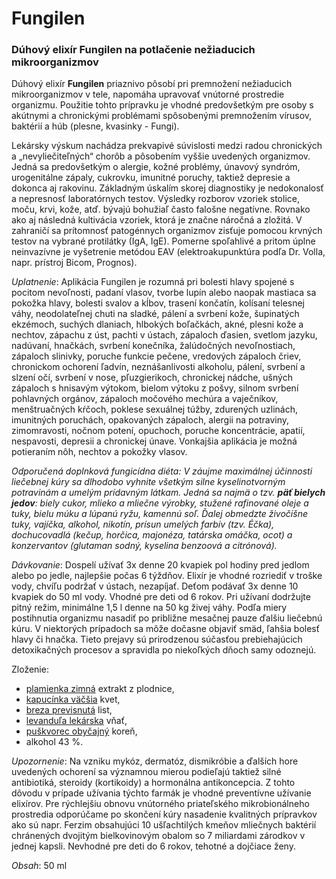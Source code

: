 Fungilen
========

### Dúhový elixír Fungilen na potlačenie nežiaducich mikroorganizmov

Dúhový elixír **Fungilen** priaznivo pôsobí pri premnožení nežiaducich
mikroorganizmov v tele, napomáha upravovať vnútorné prostredie organizmu.
Použitie tohto prípravku je vhodné predovšetkým pre osoby s akútnymi a
chronickými problémami spôsobenými premnožením vírusov, baktérií a húb (plesne,
kvasinky - Fungi).

Lekársky výskum nachádza prekvapivé súvislosti medzi radou chronických a
„nevyliečiteľných“ chorôb a pôsobením vyššie uvedených organizmov. Jedná sa
predovšetkým o alergie, kožné problémy, únavový syndróm, urogenitálne zápaly,
cukrovku, imunitné poruchy, taktiež depresie a dokonca aj rakovinu. Základným
úskalím skorej diagnostiky je nedokonalosť a nepresnosť laboratórnych testov.
Výsledky rozborov vzoriek stolice, moču, krvi, kože, atď. bývajú bohužiaľ často
falošne negatívne. Rovnako ako aj následná kultivácia vzoriek, ktorá je značne
náročná a zložitá. V zahraničí sa prítomnosť patogénnych organizmov zisťuje
pomocou krvných testov na vybrané protilátky (IgA, IgE). Pomerne spoľahlivé a
pritom úplne neinvazívne je vyšetrenie metódou EAV (elektroakupunktúra podľa Dr.
Volla, napr. prístroj Bicom, Prognos).

*Uplatnenie*: Aplikácia Fungilen je rozumná pri bolesti hlavy spojené s pocitom
nevoľnosti, padaní vlasov, tvorbe lupín alebo naopak mastiaca sa pokožka hlavy,
bolesti svalov a kĺbov, trasení končatín, kolísaní telesnej váhy, neodolateľnej
chuti na sladké, pálení a svrbení kože, šupinatých ekzémoch, suchých dlaniach,
hlbokých boľačkách, akné, plesni kože a nechtov, zápachu z úst, pachti v ústach,
zápaloch ďasien, svetlom jazyku, nadúvaní, hnačkách, svrbení konečníka,
žalúdočných nevoľnostiach, zápaloch slinivky, poruche funkcie pečene, vredových
zápaloch čriev, chronickom ochorení ľadvín, neznášanlivosti alkoholu, pálení,
svrbení a slzení očí, svrbení v nose, pľuzgierikoch, chronickej nádche, ušných
zápaloch s hnisavým výtokom, bielom výtoku z pošvy, silnom svrbení pohlavných
orgánov, zápaloch močového mechúra a vaječníkov, menštruačných kŕčoch, poklese
sexuálnej túžby, zdurených uzlinách, imunitných poruchách, opakovaných zápaloch,
alergii na potraviny, zimomravosti, nočnom potení, opuchoch, poruche
koncentrácie, apatií, nespavosti, depresii a chronickej únave. Vonkajšia
aplikácia je možná potieraním nôh, nechtov a pokožky vlasov.

*Odporučená doplnková fungicídna diéta: V záujme maximálnej účinnosti liečebnej
kúry sa dlhodobo vyhnite všetkým silne kyselinotvorným potravinám a umelým
prídavným látkam. Jedná sa najmä o tzv. **päť bielych jedov**: biely cukor,
mlieko a mliečne výrobky, stužené rafinované oleje a tuky, bielu múku a lúpanú
ryžu, kamennú soľ. Ďalej obmedzte živočíšne tuky, vajíčka, alkohol, nikotín,
prísun umelých farbív (tzv. Éčka), dochucovadlá (kečup, horčica, majonéza,
tatárska omáčka, ocot) a konzervantov (glutaman sodný, kyselina benzoová a
citrónová).*

*Dávkovanie*: Dospelí užívať 3x denne 20 kvapiek pol hodiny pred jedlom alebo po
jedle, najlepšie počas 6 týždňov. Elixír je vhodné rozriediť v troške vody,
chvíľu podržať v ústach, nezapíjať. Deťom podávať 3x denne 10 kvapiek do 50 ml
vody. Vhodné pre deti od 6 rokov. Pri užívaní dodržujte pitný režim, minimálne
1,5 l denne na 50 kg živej váhy. Podľa miery postihnutia organizmu nasadiť po
približne mesačnej pauze ďalšiu liečebnú kúru. V niektorých prípadoch sa môže
dočasne objaviť smäd, ľahšia bolesť hlavy či hnačka. Tieto prejavy sú
prirodzenou súčasťou prebiehajúcich detoxikačných procesov a spravidla po
niekoľkých dňoch samy odoznejú.

Zloženie:

* [plamienka zimná](/sip/p/plamienka-zimna/) extrakt z plodnice,
* [kapucínka väčšia](/sip/p/kapucinka-vacsia/) kvet,
* [breza previsnutá](/sip/p/breza-previsnuta/) list,
* [levanduľa lekárska](/sip/p/levandula-lekarska/) vňať,
* [puškvorec obyčajný](/sip/p/puskvorec-obycajny/) koreň,
* alkohol 43 %.

*Upozornenie*: Na vzniku mykóz, dermatóz, dismikróbie a ďalších hore uvedených
ochorení sa významnou mierou podieľajú taktiež silné antibiotiká, steroidy
(kortikoidy) a hormonálna antikoncepcia. Z tohto dôvodu v prípade užívania
týchto farmák je vhodné preventívne užívanie elixírov. Pre rýchlejšiu obnovu
vnútorného priateľského mikrobionálneho prostredia odporúčame po skončení kúry
nasadenie kvalitných prípravkov ako sú napr. Ferzim obsahujúci 10 ušľachtilých
kmeňov mliečnych baktérií chránených dvojitým bielkovinovým obalom so 7
miliardami zárodkov v jednej kapsli. Nevhodné pre deti do 6 rokov, tehotné a
dojčiace ženy.

*Obsah*: 50 ml

